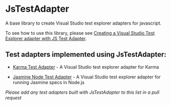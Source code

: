 # JsTestAdapter

A base library to create Visual Studio test explorer adapters for javascript.

To see how to use this library, please see [Creating a Visual Studio Test Explorer adapter with JS Test Adapter](CreatingATestAdapter/).

## Test adapters implemented using JsTestAdapter:

* [Karma Test Adapter](https://github.com/MortenHoustonLudvigsen/KarmaTestAdapter) - A Visual Studio test explorer adapter for Karma

* [Jasmine Node Test Adapter](https://github.com/MortenHoustonLudvigsen/JasmineNodeTestAdapter) - A Visual Studio test explorer adapter for running Jasmine specs in Node.js

*Please add any test adapters built with JsTestAdapter to this list in a pull request* 
